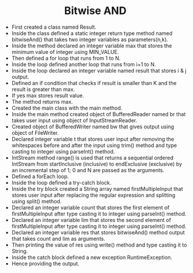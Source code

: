 <h1 align="center">Bitwise AND</h1>

- First created a class named Result.
- Inside the class defined a static integer return type method named bitwiseAnd() that takes two integer variables as parameters(n,k).
- Inside the method declared an integer variable max that stores the minimum value of integer using MIN_VALUE.
- Then defined a for loop that runs from 1 to N.
- Inside the loop defined another loop that runs from i+1 to N.
- Inside the loop declared an integer variable named result that stores i & j output.
- Defined an if condition that checks if result is smaller than K and the result is greater than max.
- If yes max stores result value.
- The method returns max.
- Created the main class with the main method.
- Inside the main method created object of BufferedReader named br that takes user input using object of InputStreamReader.
- Created object of BufferedWriter named bw that gives output using object of FileWriter.
- Declared integer variable t that stores user input after removing the whitespaces before and after the input using trim() method and type casting to integer using parseInt() method.
- IntStream method range() is used that returns a sequential ordered IntStream from startInclusive (inclusive) to endExclusive (exclusive) by an incremental step of 1; 0 and N are passed as the arguments.
- Defined a forEach loop.
- Inside the loop defined a try-catch block.
- Inside the try block created a String array named firstMultipleInput that stores user input after replacing the regular expression and splitting using split() method.
- Declared an integer variable count that stores the first element of firstMultipleInput after type casting it to integer using parseInt() method.
- Declared an integer variable lim that stores the second element of firstMultipleInput after type casting it to integer using parseInt() method.
- Declared an integer variable res that stores bitwiseAnd() method output that takes count and lim as arguments.
- Then printing the value of res using write() method and type casting it to String.
- Inside the catch block defined a new exception RuntimeException.
- Hence providing the output.
